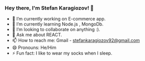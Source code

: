 ### Hey there, I'm Stefan Karagiozov! 👋

- 🔭 I’m currently working on E-commerce app.
- 🌱 I’m currently learning Node.js , MongoDb.
- 👯 I’m looking to collaborate on anything :).
- 💬 Ask me about REACT.
- 📫 How to reach me: Gmail - stefankaragiozov92@gmail.com
- 😄 Pronouns: He/Him
- ⚡ Fun fact: I like to wear my socks when I sleep.
